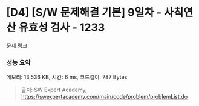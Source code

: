 # [D4] [S/W 문제해결 기본] 9일차 - 사칙연산 유효성 검사 - 1233 

[문제 링크](https://swexpertacademy.com/main/code/problem/problemDetail.do?contestProbId=AV141176AIwCFAYD) 

### 성능 요약

메모리: 13,536 KB, 시간: 6 ms, 코드길이: 787 Bytes



> 출처: SW Expert Academy, https://swexpertacademy.com/main/code/problem/problemList.do